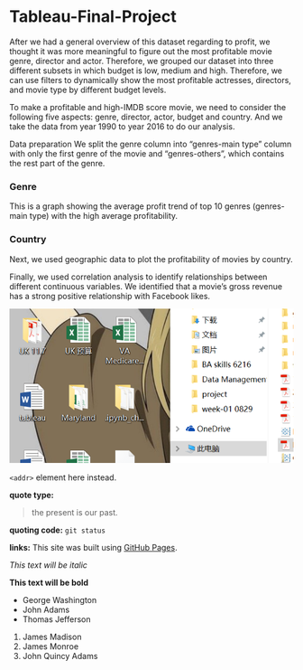 # Tableau-Final-Project
After we had a general overview of this dataset regarding to profit, we thought it was more meaningful to figure out the most profitable movie genre, director and actor. Therefore, we grouped our dataset into three different subsets in which budget is low, medium and high. Therefore, we can use filters to dynamically show the most profitable actresses, directors, and movie type by different budget levels.

To make a profitable and high-IMDB score movie, we need to consider the following five aspects: genre, director, actor, budget and country. And we take the data from year 1990 to year 2016 to do our analysis.

Data preparation
We split the genre column into “genres-main type” column with only the first genre of the movie and “genres-others”, which contains the rest part of the genre.
### Genre
This is a graph showing the average profit trend of top 10 genres (genres-main type) with the high average profitability. 
### Country
Next, we used geographic data to plot the profitability of movies by country.




Finally, we used correlation analysis to identify relationships between different continuous variables. We identified that a movie’s gross revenue has a strong positive relationship with Facebook likes.



![Alt Text](https://github.com/HuipingZhu/Tableau-Final-Project/blob/master/screenshot.png)

`<addr>` element here instead.

**quote type:**
> the present is our past.

**quoting code:**
`git status`

**links:**
This site was built using [GitHub Pages](https://pages.github.com/).

*This text will be italic*

**This text will be bold**


- George Washington
- John Adams
- Thomas Jefferson


1. James Madison
2. James Monroe
3. John Quincy Adams
